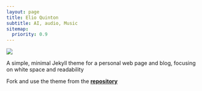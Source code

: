 ```yaml
---
layout: page
title: Elio Quinton
subtitle: AI, audio, Music
sitemap:
  priority: 0.9
---
```


<img src="{{ '/assets/img/elio.jpg' | prepend: site.baseurl }}" id="about-img">

<div id="describe-text">
	<p>A simple, minimal Jekyll theme for a personal web page and blog, focusing on white space and readability</p>
	<p>Fork and use the theme from the <strong> <a href="https://github.com/knhash/Pudhina"> repository</a> </strong></p>
</div>